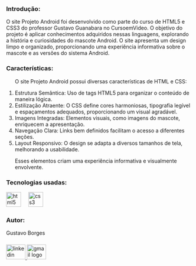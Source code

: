 
### Introdução:

<p align="left">O site Projeto Android foi desenvolvido como parte do curso de HTML5 e CSS3 do professor Gustavo Guanabara no CursoemVideo. O objetivo do projeto é aplicar conhecimentos adquiridos nessas linguagens, explorando a história e curiosidades do mascote Android. O site apresenta um design limpo e organizado, proporcionando uma experiência informativa sobre o mascote e as versões do sistema Android.</p>

### Características:

<p align="left">
  <ol>
    <p>O site Projeto Android possui diversas características de HTML e CSS:</p>
    <li>Estrutura Semântica: Uso de tags HTML5 para organizar o conteúdo de maneira lógica.</li>
    <li>Estilização Atraente: O CSS define cores harmoniosas, tipografia legível e espaçamentos adequados, proporcionando um visual agradável.</li>
    <li>Imagens Integradas: Elementos visuais, como imagens do mascote, enriquecem a apresentação.</li>
    <li>Navegação Clara: Links bem definidos facilitam o acesso a diferentes seções.</li>
    <li>Layout Responsivo: O design se adapta a diversos tamanhos de tela, melhorando a usabilidade.</li>
    <p>Esses elementos criam uma experiência informativa e visualmente envolvente.</p>
  </ol>
</p>

### Tecnologias usadas:

<div align="left">
  <img src="https://cdn.jsdelivr.net/gh/devicons/devicon/icons/html5/html5-original.svg" height="40" alt="html5 logo"  />
  <img width="12" />
  <img src="https://cdn.jsdelivr.net/gh/devicons/devicon/icons/css3/css3-original.svg" height="40" alt="css3 logo"  />
</div>

### Autor:

<p align="left">Gustavo Borges</p>

###

<div align="left">
  <a href="https://www.linkedin.com/in/gustavo-ribeiro-borges0411" target="_blank">
    <img src="https://raw.githubusercontent.com/maurodesouza/profile-readme-generator/master/src/assets/icons/social/linkedin/default.svg" width="52" height="40" alt="linkedin logo"  />
  </a>
  <a href="mailto:gustaborges2006@gmail.com" target="_blank">
    <img src="https://raw.githubusercontent.com/maurodesouza/profile-readme-generator/master/src/assets/icons/social/gmail/default.svg" width="52" height="40" alt="gmail logo"  />
  </a>
</div>

###
